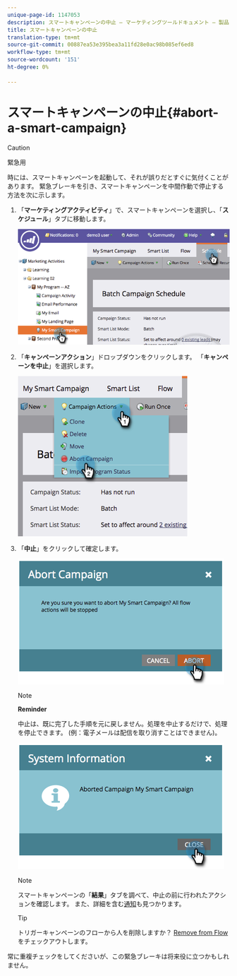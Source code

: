 ```yaml
---
unique-page-id: 1147053
description: スマートキャンペーンの中止 — マーケティングツールドキュメント — 製品ドキュメント
title: スマートキャンペーンの中止
translation-type: tm+mt
source-git-commit: 00887ea53e395bea3a11fd28e0ac98b085ef6ed8
workflow-type: tm+mt
source-wordcount: '151'
ht-degree: 0%

---
```



# スマートキャンペーンの中止{#abort-a-smart-campaign}

>[!CAUTION]
>
>緊急用

時には、スマートキャンペーンを起動して、それが誤りだとすぐに気付くことがあります。 緊急ブレーキを引き、スマートキャンペーンを中間作動で停止する方法を次に示します。

1. 「**マーケティングアクティビティ**」で、スマートキャンペーンを選択し、「**スケジュール**」タブに移動します。

   ![](assets/image2014-9-22-16-3a19-3a44.png)

1. 「**キャンペーンアクション**」ドロップダウンをクリックします。 「**キャンペーンを中止**」を選択します。

   ![](assets/image2014-9-22-16-19-48.png)

1. 「**中止**」をクリックして確定します。

   ![](assets/image2014-9-22-16-3a19-3a57.png)

   >[!NOTE]
   >
   >**Reminder**
   >
   >
   >中止は、既に完了した手順を元に戻しません。処理を中止するだけで、処理を停止できます。 (例：電子メールは配信を取り消すことはできません)。

   ![](assets/image2014-9-22-16-3a20-3a0.png)

   >[!NOTE]
   >
   >スマートキャンペーンの「**結果**」タブを調べて、中止の前に行われたアクションを確認します。 また、詳細を含む[通知](../../../../product-docs/core-marketo-concepts/miscellaneous/understanding-notifications.md)も見つかります。

   >[!TIP]
   >
   >トリガーキャンペーンのフローから人を削除しますか？ [Remove from Flow](../../../../product-docs/core-marketo-concepts/smart-campaigns/flow-actions/remove-from-flow.md)をチェックアウトします。

常に重複チェックをしてくださいが、この緊急ブレーキは将来役に立つかもしれません。